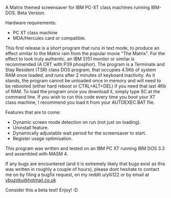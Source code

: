 A Matrix themed screensaver for IBM PC-XT class machines running IBM-DOS. Beta Version.

Hardware requirements:
- PC XT class machine
- MDA/Hercules card or compatible.

This first release is a short program that runs in text mode, to produce an effect similar to the Matrix rain from the popular movie "The Matrix". 
For the effect to look truly authentic, an IBM 5151 monitor or similar is recommended (A CRT with P39 phosphor).
The program is a Terminate and Stay Resident (TSR) class DOS program, that occupies 4.5Kb of system RAM once loaded, and runs after 2 minutes of keyboard inactivity.
As it stands, the program cannot be unloaded once in memory and will need to be rebooted (either hard reboot or CTRL+ALT+DEL) if you need that last 4Kb of RAM. 
To load the program once you download it, simply type SC at the command line. If you wish to run this code every time you boot your XT class machine, 
I recommend you load it from your AUTOEXEC.BAT file.

Features that are to come:
- Dynamic screen mode detection on run (not just on loading).
- Uninstall feature.
- Dynamically adjustable wait period for the screensaver to start.
- Register usage optimisation.

This program was written and tested on an IBM PC XT running IBM DOS 3.3 and assembled with MASM 4.

If any bugs are encountered (and it is extremely likely that bugs exist as this was written in roughly a couple of hours), please 
dont hesitate to contact me on by filing a bugfix request, on my reddit u/ylli122 or by email at ybuzoku@hotmail.co.uk

Consider this a beta test! Enjoy! :D 
